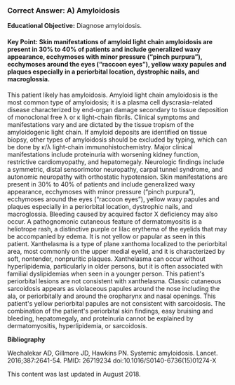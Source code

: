 
### Correct Answer: A) Amyloidosis 

**Educational Objective:** Diagnose amyloidosis.

#### **Key Point:** Skin manifestations of amyloid light chain amyloidosis are present in 30% to 40% of patients and include generalized waxy appearance, ecchymoses with minor pressure (“pinch purpura”), ecchymoses around the eyes (“raccoon eyes”), yellow waxy papules and plaques especially in a periorbital location, dystrophic nails, and macroglossia.

This patient likely has amyloidosis. Amyloid light chain amyloidosis is the most common type of amyloidosis; it is a plasma cell dyscrasia-related disease characterized by end-organ damage secondary to tissue deposition of monoclonal free λ or κ light-chain fibrils. Clinical symptoms and manifestations vary and are dictated by the tissue tropism of the amyloidogenic light chain. If amyloid deposits are identified on tissue biopsy, other types of amyloidosis should be excluded by typing, which can be done by κ/λ light-chain immunohistochemistry. Major clinical manifestations include proteinuria with worsening kidney function, restrictive cardiomyopathy, and hepatomegaly. Neurologic findings include a symmetric, distal sensorimotor neuropathy, carpal tunnel syndrome, and autonomic neuropathy with orthostatic hypotension. Skin manifestations are present in 30% to 40% of patients and include generalized waxy appearance, ecchymoses with minor pressure (“pinch purpura”), ecchymoses around the eyes (“raccoon eyes”), yellow waxy papules and plaques especially in a periorbital location, dystrophic nails, and macroglossia. Bleeding caused by acquired factor X deficiency may also occur.
A pathognomonic cutaneous feature of dermatomyositis is a heliotrope rash, a distinctive purple or lilac erythema of the eyelids that may be accompanied by edema. It is not yellow or papular as seen in this patient.
Xanthelasma is a type of plane xanthoma localized to the periorbital area, most commonly on the upper medial eyelid, and it is characterized by soft, nontender, nonpruritic plaques. Xanthelasma can occur without hyperlipidemia, particularly in older persons, but it is often associated with familial dyslipidemias when seen in a younger person. This patient's periorbital lesions are not consistent with xanthelasma.
Classic cutaneous sarcoidosis appears as violaceous papules around the nose including the ala, or periorbitally and around the oropharynx and nasal openings. This patient's yellow periorbital papules are not consistent with sarcoidosis.
The combination of the patient's periorbital skin findings, easy bruising and bleeding, hepatomegaly, and proteinuria cannot be explained by dermatomyositis, hyperlipidemia, or sarcoidosis.

**Bibliography**

Wechalekar AD, Gillmore JD, Hawkins PN. Systemic amyloidosis. Lancet. 2016;387:2641-54. PMID: 26719234 doi:10.1016/S0140-6736(15)01274-X

This content was last updated in August 2018.